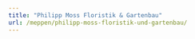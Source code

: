 ```yaml
---
title: "Philipp Moss Floristik & Gartenbau"
url: /meppen/philipp-moss-floristik-und-gartenbau/
---
```


